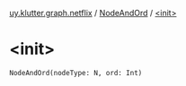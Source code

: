 [uy.klutter.graph.netflix](../index.md) / [NodeAndOrd](index.md) / [&lt;init&gt;](.)


# &lt;init&gt;
<code>NodeAndOrd(nodeType: N, ord: Int)</code><br/>


